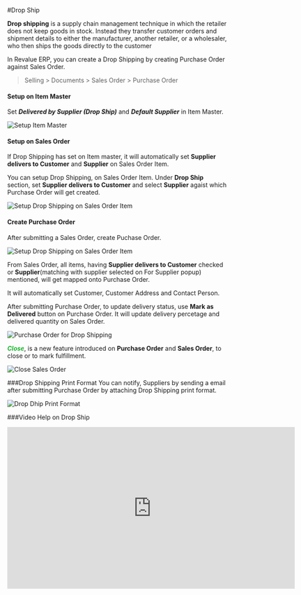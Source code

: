 #Drop Ship

**Drop shipping** is a supply chain management technique in which the retailer does not keep goods in stock. Instead they transfer customer orders and shipment details to either the manufacturer, another retailer, or a wholesaler, who then ships the goods directly to the customer

In Revalue ERP, you can create a Drop Shipping by creating Purchase Order against Sales Order.

> Selling > Documents > Sales Order > Purchase Order

#### Setup on Item Master

Set **_Delivered by Supplier (Drop Ship)_** and **_Default Supplier_** in Item Master.

<img class="screenshot" alt="Setup Item Master" src="{{docs_base_url}}/assets/img/selling/setup-drop-ship-on-item-master.png">

#### Setup on Sales Order
If Drop Shipping has set on Item master, it will automatically set **Supplier delivers to Customer** and **Supplier** on Sales Order Item.

You can setup Drop Shipping, on Sales Order Item. Under **Drop Ship** section, set **Supplier delivers to Customer** and select **Supplier** agaist which Purchase Order will get created.

<img class="screenshot" alt="Setup Drop Shipping on Sales Order Item" src="{{docs_base_url}}/assets/img/selling/setup-drop-ship-on-sales-order-item.png">

#### Create Purchase Order
After submitting a Sales Order, create Puchase Order.

<img class="screenshot" alt="Setup Drop Shipping on Sales Order Item" src="{{docs_base_url}}/assets/img/selling/drop-ship-sales-order.png">

From Sales Order, all items, having **Supplier delivers to Customer**  checked or **Supplier**(matching with supplier selected on For Supplier popup) mentioned, will get mapped onto Purchase Order. 

It will automatically set Customer, Customer Address and Contact Person.

After submitting Purchase Order, to update delivery status, use **Mark as Delivered** button on Purchase Order. It will update delivery percetage and delivered quantity on Sales Order.

<img class="screenshot" alt="Purchase Order for Drop Shipping" src="{{docs_base_url}}/assets/img/selling/drop-ship-purchase-order.png">

<span style="color:#18B52D">**_Close_**</span>, is a new feature introduced on **Purchase Order** and **Sales Order**, to close or to mark fulfillment.

<img class="screenshot" alt="Close Sales Order" src="{{docs_base_url}}/assets/img/selling/close-sales-order.png">

###Drop Shipping Print Format
You can notify, Suppliers by sending a email after submitting Purchase Order by attaching Drop Shipping print format.

<img class="screenshot" alt="Drop Dhip Print Format" src="{{docs_base_url}}/assets/img/selling/drop-ship-print-format.png">

###Video Help on Drop Ship

<iframe width="660" height="371" src="https://www.youtube.com/embed/7nI3gYXo2wY" frameborder="0" allowfullscreen></iframe>